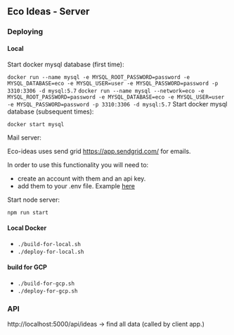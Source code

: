 
## Eco Ideas - Server

### Deploying

#### Local

Start docker mysql database (first time):

`docker run --name mysql -e MYSQL_ROOT_PASSWORD=password -e MYSQL_DATABASE=eco -e MYSQL_USER=user -e MYSQL_PASSWORD=password -p 3310:3306 -d mysql:5.7`
`docker run --name mysql --network=eco -e MYSQL_ROOT_PASSWORD=password -e MYSQL_DATABASE=eco -e MYSQL_USER=user -e MYSQL_PASSWORD=password -p 3310:3306 -d mysql:5.7`
Start docker mysql database (subsequent times):

`docker start mysql`

Mail server:

Eco-ideas uses send grid https://app.sendgrid.com/ for emails.

In order to use this functionality you will need to: 

- create an account with them and an api key.
- add them to your .env file.  Example [here](./server/env/.env_example)
  

Start node server:

`npm run start`

#### Local Docker

- `./build-for-local.sh`
- `./deploy-for-local.sh`

#### build for GCP 

- `./build-for-gcp.sh`
- `./deploy-for-gcp.sh`

### API 

http://localhost:5000/api/ideas -> find all data (called by client app.)



